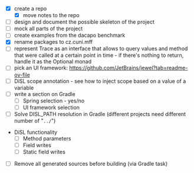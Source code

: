 - [x] create a repo
  - [x] move notes to the repo
- [ ] design and document the possible skeleton of the project
- [ ] mock all parts of the project
- [ ] create examples from the dacapo benchmark
- [x] rename packages to cz.cuni.mff
- [ ] represent Trace as an interface that allows to query values and method that were called at a certain point in time - if there's nothing to return, handle it as the Optional monad
- [ ] pick an UI framework: https://github.com/JetBrains/jewel?tab=readme-ov-file
- [ ] DiSL scope annotation - see how to inject scope based on a value of a variable
- [ ] write a section on Gradle
	- [ ] Spring selection - yes/no
	- [ ] UI framework selection
- [ ] Solve DISL_PATH resolution in Gradle (different projects need different number of "`../`")
- DiSL functionality
	- [ ] Method parameters
	- [ ] Field writes
	- [ ] Static field writes
- [ ] Remove all generated sources before building (via Gradle task)